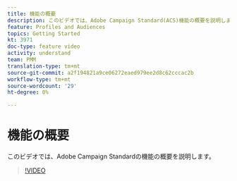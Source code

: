 ```yaml
---
title: 機能の概要
description: このビデオでは、Adobe Campaign Standard(ACS)機能の概要を説明します。
feature: Profiles and Audiences
topics: Getting Started
kt: 3971
doc-type: feature video
activity: understand
team: PMM
translation-type: tm+mt
source-git-commit: a2f194821a9ce06272eaed979ee2d8c62cccac2b
workflow-type: tm+mt
source-wordcount: '29'
ht-degree: 0%

---
```



# 機能の概要

このビデオでは、Adobe Campaign Standardの機能の概要を説明します。

>[!VIDEO](https://video.tv.adobe.com/v/29430?quality=12)
